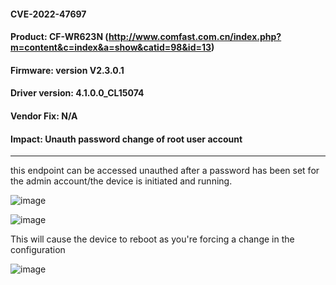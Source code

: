 #### CVE-2022-47697
#### Product: CF-WR623N (http://www.comfast.com.cn/index.php?m=content&c=index&a=show&catid=98&id=13)
#### Firmware: version V2.3.0.1 
#### Driver version: 4.1.0.0_CL15074 
#### Vendor Fix: N/A
#### Impact: Unauth password change of root user account

-------

this endpoint can be accessed unauthed after a password has been set for the admin account/the device is initiated and running.       

![image](https://user-images.githubusercontent.com/25066959/207155872-1a0f6741-6edf-4657-9d28-87ba9ec274f0.png)

![image](https://user-images.githubusercontent.com/25066959/207155887-fd2a4161-749a-4983-8ae1-f38dd845d6a8.png)

This will cause the device to reboot as you're forcing a change in the configuration 

![image](https://user-images.githubusercontent.com/25066959/207155921-35baa7b9-c20e-46f2-ae7c-a618ac52132f.png)
